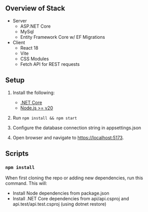 ## Overview of Stack
- Server
  - ASP.NET Core
  - MySql
  - Entity Framework Core w/ EF Migrations
- Client
  - React 18
  - Vite
  - CSS Modules
  - Fetch API for REST requests

## Setup

1. Install the following:
   - [.NET Core](https://www.microsoft.com/net/core)
   - [Node.js >= v20](https://nodejs.org/en/download/)
   
2. Run `npm install && npm start`
3. Configure the database connection string in appsettings.json
4. Open browser and navigate to [https://localhost:5173](https://localhost:5173).

## Scripts

### `npm install`

When first cloning the repo or adding new dependencies, run this command.  This will:

- Install Node dependencies from package.json
- Install .NET Core dependencies from api/api.csproj and api.test/api.test.csproj (using dotnet restore)
